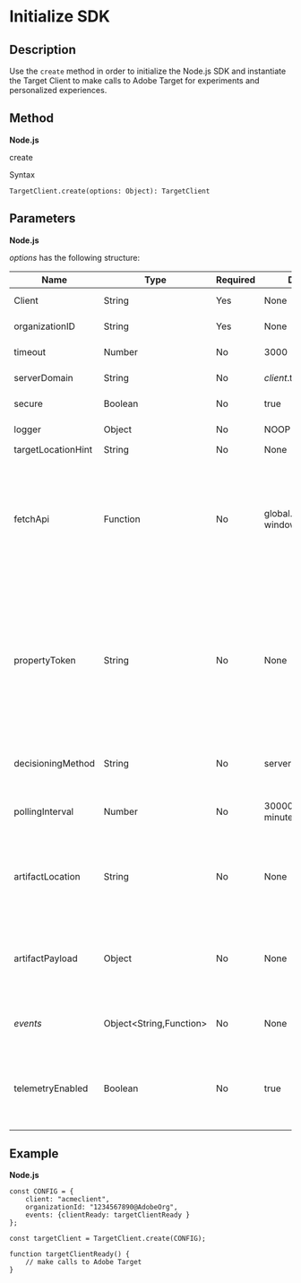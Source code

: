 # Initialize SDK

## Description

Use the `create` method in order to initialize the Node.js SDK and instantiate the Target Client to make calls to Adobe Target for experiments and personalized experiences.

## Method

**Node.js**

create

Syntax

```
TargetClient.create(options: Object): TargetClient
```

## Parameters

**Node.js**

*options* has the following structure:

|Name|Type|Required|Default|Description|
| --- | --- | --- | --- | --- |
|Client|String|Yes|None|Adobe Target client ID|
|organizationID|String|Yes|None|Experience Cloud Organization ID|
|timeout|Number|No|3000|Timeout in milliseconds|
|serverDomain|String|No|*client*.tt.omtrdc.net|Overrides default hostname|
|secure|Boolean|No|true|Unset to enforce HTTP scheme|
|logger|Object|No|NOOP logger|Replaces the default NOOP logger|
|targetLocationHint|String|No|None|Target location hint|
|fetchApi|Function|No|global.fetch or window.fetch|[fetch](https://fetch.spec.whatwg.org/){target=_blank} is used by the SDK for http requests. By default node-fetch or the browser implementation of fetch is used. But an alternative implementation can be provided using `fetchApi`|
|propertyToken|String|No|None|**Target Property Token**. If specified here, all `getOffers` calls will use this value. **For on-device decisioning**, the SDK will only download the artifact that contains the qualified activities for the property token set in `propertyToken`|
|decisioningMethod|String|No|server-side|Determines which decisioning method to use (*on-device*, server-side, hybrid)|
|pollingInterval|Number|No|300000 (5 minutes)|Polling interval for the *on-device rule artifact* (in milliseconds)
|artifactLocation|String|No|None|A fully qualified url to the *on-device decisioning rule artifact*. Overrides internally determined location.|
|artifactPayload|Object|No|None|The JSON payload of the *on-device decisioning rule artifact*. If specified, it is used instead of requesting one from a URL.|
|*events*|Object<String,Function>|No|None|An optional object with event name keys and callback function values|
|telemetryEnabled|Boolean|No|true|When enabled, Adobe will collect SDK feature usage and performance telemetry data. Personal data is not collected.|

## Example

**Node.js**

```
const CONFIG = {
    client: "acmeclient",
    organizationId: "1234567890@AdobeOrg",
    events: {clientReady: targetClientReady }
};

const targetClient = TargetClient.create(CONFIG);

function targetClientReady() {
    // make calls to Adobe Target
}
```